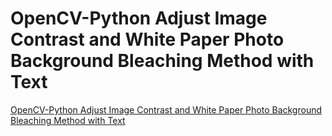 # OpenCV-Python Adjust Image Contrast and White Paper Photo Background Bleaching Method with Text
[OpenCV-Python Adjust Image Contrast and White Paper Photo Background Bleaching Method with Text](https://aiwithcloud.com/2022/09/15/opencv_python_adjust_image_contrast_and_white_paper_photo_background_bleaching_method_with_text/)